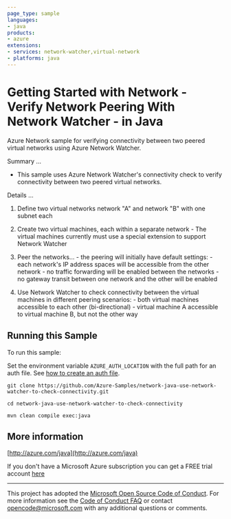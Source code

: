 ```yaml
---
page_type: sample
languages:
- java
products:
- azure
extensions:
- services: network-watcher,virtual-network
- platforms: java
---
```


# Getting Started with Network - Verify Network Peering With Network Watcher - in Java #


  Azure Network sample for verifying connectivity between two peered virtual networks using Azure Network Watcher.
 
  Summary ...
 
  - This sample uses Azure Network Watcher's connectivity check to verify connectivity between
    two peered virtual networks.
 
  Details ...
 
  1. Define two virtual networks network "A" and network "B" with one subnet each
 
  2. Create two virtual machines, each within a separate network
    - The virtual machines currently must use a special extension to support Network Watcher

  3. Peer the networks...
    - the peering will initially have default settings:
    - each network's IP address spaces will be accessible from the other network
    - no traffic forwarding will be enabled between the networks
    - no gateway transit between one network and the other will be enabled
 
  4. Use Network Watcher to check connectivity between the virtual machines in different peering scenarios:
    - both virtual machines accessible to each other (bi-directional)
    - virtual machine A accessible to virtual machine B, but not the other way
 
 

## Running this Sample ##

To run this sample:

Set the environment variable `AZURE_AUTH_LOCATION` with the full path for an auth file. See [how to create an auth file](https://github.com/Azure/azure-libraries-for-java/blob/master/AUTH.md).

    git clone https://github.com/Azure-Samples/network-java-use-network-watcher-to-check-connectivity.git

    cd network-java-use-network-watcher-to-check-connectivity

    mvn clean compile exec:java

## More information ##

[http://azure.com/java](http://azure.com/java)

If you don't have a Microsoft Azure subscription you can get a FREE trial account [here](http://go.microsoft.com/fwlink/?LinkId=330212)

---

This project has adopted the [Microsoft Open Source Code of Conduct](https://opensource.microsoft.com/codeofconduct/). For more information see the [Code of Conduct FAQ](https://opensource.microsoft.com/codeofconduct/faq/) or contact [opencode@microsoft.com](mailto:opencode@microsoft.com) with any additional questions or comments.